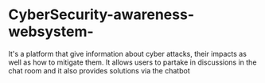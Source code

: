 # CyberSecurity-awareness-websystem-
It's a platform that give information about cyber attacks, their impacts as well as how to mitigate them. It allows users to partake in discussions in the chat room and it also provides solutions via the chatbot 
